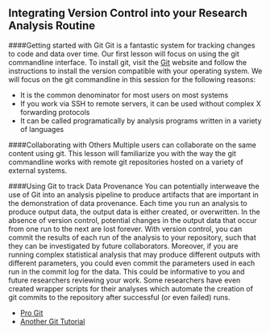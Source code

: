 Integrating Version Control into your Research Analysis Routine
-

####Getting started with Git
Git is a fantastic system for tracking changes to code and data over time.  Our first lesson will focus on using the git commandline interface.
To install git, visit the [Git](http://git-scm.com) website and follow the instructions to install the version compatible with your operating system.
We will focus on the git commandline in this session for the following reasons:

+ It is the common denominator for most users on most systems
+ If you work via SSH to remote servers, it can be used without complex X forwarding protocols
+ It can be called programatically by analysis programs written in a variety of languages

####Collaborating with Others
Multiple users can collaborate on the same content using git.  This lesson will familiarize you with the way the git commandline works with remote
git repositories hosted on a variety of external systems.

####Using Git to track Data Provenance
You can potentially interweave the use of Git into an analysis pipeline to produce artifacts that are important in the demonstration of
data provenance.  Each time you run an analysis to produce output data, the output data is either created, or overwritten.  In the absence
of version control, potential changes in the output data that occur from one run to the next are lost forever.  With version control, you can
commit the results of each run of the analysis to your repository, such that they can be investigated by future collaborators.  Moreover, if
you are running complex statistical analysis that may produce different outputs with different parameters, you could even commit the parameters
used in each run in the commit log for the data.  This could be informative to you and future researchers reviewing your work.  Some researchers have
even created wrapper scripts for their analyses which automate the creation of git commits to the repository after successful (or even failed) runs.

* [Pro Git](http://git-scm.com/book)
* [Another Git Tutorial](http://nyuccl.org/pages/GitTutorial)
